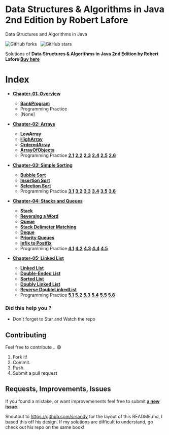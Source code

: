 # Data Structures & Algorithms in Java 2nd Edition by Robert Lafore
Data Structures and Algorithms in Java 

![GitHub forks](https://img.shields.io/github/forks/contactjw/data-structures-and-algs-java-solutions.svg?color=green&style=social) &nbsp;
![GitHub stars](https://img.shields.io/github/stars/contactjw/data-structures-and-algs-java-solutions.svg?style=social)

Solutions of **Data Structures & Algorithms in Java 2nd Edition by Robert Lafore** [**Buy here**](https://www.amazon.com/Data-Structures-Algorithms-Java-2nd/dp/0672324539/ref=sr_1_2?keywords=Data+Structures+%26+Algorithms+in+Java%22+2nd+Edition+by+Robert+Lafore&qid=1583406332&sr=8-2)

# Index
  - [**Chapter-01: Overview**](https://github.com/contactjw/data-structures-and-algs-java-solutions/tree/master/Chapter01/src)
    - [**BankProgram**](https://github.com/contactjw/data-structures-and-algs-java-solutions/tree/master/Chapter01/src/BankProgram)
    - Programming Practice
    - [None]
      
  - [**Chapter-02: Arrays**](https://github.com/contactjw/data-structures-and-algs-java-solutions/tree/master/Chapter02/src)
    - [**LowArray**](https://github.com/contactjw/data-structures-and-algs-java-solutions/tree/master/Chapter02/src/LowArray)
    - [**HighArray**](https://github.com/contactjw/data-structures-and-algs-java-solutions/tree/master/Chapter02/src/HighArray)
    - [**OrderedArray**](https://github.com/contactjw/data-structures-and-algs-java-solutions/tree/master/Chapter02/src/OrderedArray)
    - [**ArrayOfObjects**](https://github.com/contactjw/data-structures-and-algs-java-solutions/tree/master/Chapter02/src/ArrayOfObjects)
    - Programming Practice
      [**2.1**](https://github.com/contactjw/data-structures-and-algs-java-solutions/tree/master/Chapter02/src/HighArray) [**2.2**](https://github.com/contactjw/data-structures-and-algs-java-solutions/tree/master/Chapter02/src/HighArray) [**2.3**](https://github.com/contactjw/data-structures-and-algs-java-solutions/tree/master/Chapter02/src/HighArray) [**2.4**](https://github.com/contactjw/data-structures-and-algs-java-solutions/tree/master/Chapter02/src/OrderedArray) [**2.5**](https://github.com/contactjw/data-structures-and-algs-java-solutions/tree/master/Chapter02/src/OrderedArray) [**2.6**](https://github.com/contactjw/data-structures-and-algs-java-solutions/tree/master/Chapter02/src/HighArray)
      
- [**Chapter-03: Simple Sorting**](https://github.com/contactjw/data-structures-and-algs-java-solutions/tree/master/Chapter03/src)
  - [**Bubble Sort**](https://github.com/contactjw/data-structures-and-algs-java-solutions/tree/master/Chapter03/src/BubbleSort)
  - [**Insertion Sort**](https://github.com/contactjw/data-structures-and-algs-java-solutions/tree/master/Chapter03/src/InsertionSort)
  - [**Selection Sort**](https://github.com/contactjw/data-structures-and-algs-java-solutions/tree/master/Chapter03/src/SelectionSort)
  - Programming Practice
    [**3.1**](https://github.com/contactjw/data-structures-and-algs-java-solutions/tree/master/Chapter03/src/BubbleSort) [**3.2**](https://github.com/contactjw/data-structures-and-algs-java-solutions/tree/master/Chapter03/src/InsertionSort) [**3.3**](https://github.com/contactjw/data-structures-and-algs-java-solutions/tree/master/Chapter03/src/InsertionSort) [**3.4**](fix) [**3.5**](https://github.com/contactjw/data-structures-and-algs-java-solutions/tree/master/Chapter03/src/InsertionSort) [**3.6**](https://github.com/contactjw/data-structures-and-algs-java-solutions/tree/master/Chapter03/src/InsertionSort)
    
- [**Chapter-04: Stacks and Queues**](https://github.com/contactjw/data-structures-and-algs-java-solutions/tree/master/Chapter04/src)
  - [**Stack**](https://github.com/contactjw/data-structures-and-algs-java-solutions/tree/master/Chapter04/src/Stack)
  - [**Reversing a Word**](https://github.com/contactjw/data-structures-and-algs-java-solutions/tree/master/Chapter04/src/ReverseWord)
  - [**Queue**](https://github.com/contactjw/data-structures-and-algs-java-solutions/tree/master/Chapter04/src/Queue)
  - [**Stack Delimeter Matching**](https://github.com/contactjw/data-structures-and-algs-java-solutions/tree/master/Chapter04/src/StackParser)
  - [**Deque**](https://github.com/contactjw/data-structures-and-algs-java-solutions/tree/master/Chapter04/src/Deque)
  - [**Priority Queues**](https://github.com/contactjw/data-structures-and-algs-java-solutions/tree/master/Chapter04/src/PriorityQueue)
  - [**Infix to Postfix**](https://github.com/contactjw/data-structures-and-algs-java-solutions/tree/master/Chapter04/src/Infix)
  - Programming Practice
    [**4.1**](https://github.com/contactjw/data-structures-and-algs-java-solutions/tree/master/Chapter04/src/Queue) [**4.2**](https://github.com/contactjw/data-structures-and-algs-java-solutions/tree/master/Chapter04/src/Deque) [**4.3**](https://github.com/contactjw/data-structures-and-algs-java-solutions/tree/master/Chapter04/src/StackOnDeque) [**4.4**](https://github.com/contactjw/data-structures-and-algs-java-solutions/tree/master/Chapter04/src/PriorityQFastInsert) [**4.5**](https://github.com/contactjw/data-structures-and-algs-java-solutions/tree/master/Chapter04/src/GroceryStoreSimulation)
  
- [**Chapter-05: Linked List**](https://github.com/contactjw/data-structures-and-algs-java-solutions/tree/master/Chapter05/src)
  - [**Linked List**](https://github.com/contactjw/data-structures-and-algs-java-solutions/tree/master/Chapter05/src/LinkList)
  - [**Double-Ended List**](https://github.com/contactjw/data-structures-and-algs-java-solutions/tree/master/Chapter05/src/DoubleEndedList)
  - [**Sorted List**](https://github.com/contactjw/data-structures-and-algs-java-solutions/tree/master/Chapter05/src/SortedList)
  - [**Doubly Linked List**](https://github.com/contactjw/data-structures-and-algs-java-solutions/tree/master/Chapter05/src/DoublyLinked)
  - [**Reverse DoubleLinkedList**](https://github.com/srsandy/Data-Structures-and-Algorithms-in-Java-2nd-Edition-by-Robert-Lafore/blob/master/Chapter-05/ReverseDoubleLinkedList.java)
  - Programming Practice
    [**5.1**](https://github.com/contactjw/data-structures-and-algs-java-solutions/tree/master/Chapter05/src/PriorityQueue) [**5.2**](https://github.com/contactjw/data-structures-and-algs-java-solutions/tree/master/Chapter05/src/DequeDoublyLinked) [**5.3**](https://github.com/contactjw/data-structures-and-algs-java-solutions/tree/master/Chapter05/src/CircularLinkedList) [**5.4**](https://github.com/contactjw/data-structures-and-algs-java-solutions/tree/master/Chapter05/src/CircularLinkedStack) [**5.5**](https://github.com/contactjw/data-structures-and-algs-java-solutions/tree/master/Chapter05/src/JosephusProblem) [**5.6**](https://github.com/contactjw/data-structures-and-algs-java-solutions/tree/master/Chapter05/src/TwoDimensionLinkedList)


### Did this help you ?
- Don't forget to Star and Watch the repo 

## Contributing
Feel free to contribute .. :smile:

1. Fork it!
2. Commit.
3. Push.
4. Submit a pull request

## Requests, Improvements, Issues

If you found a mistake, or want improvemenents feel free to submit [**a new issue**](https://github.com/contactjw/data-structures-and-algs-java-solutions/issues).

Shoutout to https://github.com/srsandy for the layout of this README.md, I based this off his design.  If my solutions are difficult to understand, go check out his repo on the same book!
